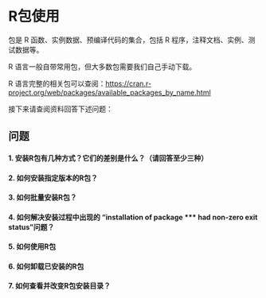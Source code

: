 # R包使用

包是 R 函数、实例数据、预编译代码的集合，包括 R 程序，注释文档、实例、测试数据等。

R 语言一般自带常用包，但大多数包需要我们自己手动下载。

R 语言完整的相关包可以查阅：https://cran.r-project.org/web/packages/available_packages_by_name.html

接下来请查阅资料回答下述问题：

## 问题

#### 1. 安装R包有几种方式？它们的差别是什么？（请回答至少三种）

> 

#### 2. 如何安装指定版本的R包？

> 

#### 3. 如何批量安装R包？

> 

#### 4. 如何解决安装过程中出现的 “installation of package *** had non-zero exit status”问题？

> 

#### 5. 如何使用R包

> 

#### 6. 如何卸载已安装的R包

> 

#### 7. 如何查看并改变R包安装目录？

> 
